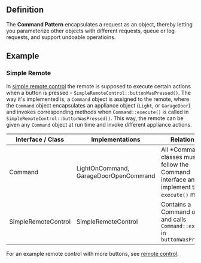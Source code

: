 ## Definition 
The **Command Pattern** encapsulates a request as an object,
thereby letting you parameterize other objects with different
requests, queue or log requests, and support undoable operatioins.

## Example
### Simple Remote
In [simple remote control](../head-first-design-patterns/src/main/java/headfirst/designpatterns/command/simpleremote)
the remote is supposed to execute certain actions when a button 
is pressed - `SimpleRemoteControl::buttonWasPressed()`.
The way it's implemented is, a `Command` object is 
assigned to the remote, where the `Command` object encapsulates
an appliance object (`Light`, or `GarageDoor`) and invokes 
corresponding methods when `Command::execute()` is called 
in `SimpleRemoteControl::buttonWasPressed()`. This way, the remote 
can be given any `Command` object at run time and invoke 
different appliance actions. 

| Interface / Class | Implementations | Relationship |
| ----------------- | --------------- | ------------ |
| Command           | LightOnCommand, GarageDoorOpenCommand | All \*Command classes must follow the Command interface and implement the `execute()` method |
| SimpleRemoteControl | SimpleRemoteControl | Contains a Command object and calls `Command::execute()` in `buttonWasPressed()` |

For an example remote control with more buttons,
see [remote control](../head-first-design-patterns/src/main/java/headfirst/designpatterns/command/remote). 

